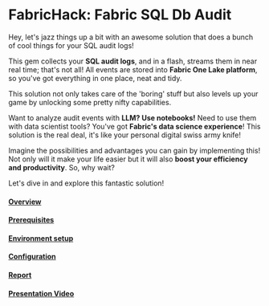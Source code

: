 # FabricHack: Fabric SQL Db Audit

Hey, let's jazz things up a bit with an awesome solution that does a bunch of cool things for your SQL audit logs!

This gem collects your **SQL audit logs**, and in a flash, streams them in near real time; that's not all!
All events are stored into **Fabric One Lake platform**, so you've got everything in one place, neat and tidy.

This solution not only takes care of the 'boring' stuff but also levels up your game by unlocking some pretty nifty capabilities. 

Want to analyze audit events with **LLM? Use notebooks!** Need to use them with data scientist tools? You've got **Fabric's data science experience**! 
This solution is the real deal, it's like your personal digital swiss army knife!

Imagine the possibilities and advantages you can gain by implementing this! Not only will it make your life easier but it will also **boost your efficiency and productivity**. So, why wait? 

Let's dive in and explore this fantastic solution!

#### [Overview](./overview.md)

#### [Prerequisites](./prerequisites.md)

#### [Environment setup](./environment.md)

#### [Configuration](./configuration.md)

#### [Report](./reporting.md)

#### [Presentation Video](./video/FabricHack.mp4)
